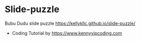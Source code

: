 # Slide-puzzle
Bubu Dudu slide puzzle https://kellykllc.github.io/slide-puzzle/
- Coding Tutorial by https://www.kennyyipcoding.com
